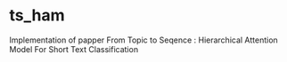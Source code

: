 # ts_ham
Implementation of papper From Topic to Seqence :  Hierarchical Attention Model For Short Text Classification
